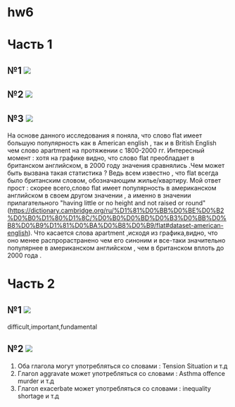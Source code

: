 # hw6
# Часть 1 
## №1 ![](https://sun9-7.userapi.com/c840622/v840622869/6f861/Y54HPhUF9V4.jpg)
## №2 ![](https://sun9-8.userapi.com/c840622/v840622869/6f86b/se5TiSEMW6A.jpg)
## №3 ![](https://sun9-6.userapi.com/c840622/v840622869/6f875/1oJS3EhiRp4.jpg)
На основе данного исследования я поняла, что слово flat имеет большую популярность как в Аmerican english , так и в British English чем слово apartment на протяжении с 1800-2000 гг. Интересный момент : хотя на графике видно, что слово flat преобладает в британском английском, в 2000 году значения сравнялись .Чем может быть вызвана такая статистика ? Ведь всем известно , что flat всегда было британским словом, обозначающим жилье/квартиру. Мой ответ прост : скорее всего,слово flat имеет популярность в американском английском в своем другом значении , а именно в значении прилагательного "having little or no height and not raised or round" (https://dictionary.cambridge.org/ru/%D1%81%D0%BB%D0%BE%D0%B2%D0%B0%D1%80%D1%8C/%D0%B0%D0%BD%D0%B3%D0%BB%D0%B8%D0%B9%D1%81%D0%BA%D0%B8%D0%B9/flat#dataset-american-english). Что касается слова apartment ,исходя из графика,видно, что оно менее распрорастранено чем его синоним и все-таки значительно популярнее в американском английском , чем в британском вплоть до 2000 года .
# Часть 2
## №1 ![](https://pp.userapi.com/c846418/v846418598/1294d/YoPEQ9Ru5yo.jpg)
difficult,important,fundamental
## №2 ![](https://pp.userapi.com/c845322/v845322598/17438/hgBx3CkARfo.jpg)
 1) Оба глагола могут употребляться со словами :
 Tension
 Situation
 и т.д
 2) Глагол aggravate может употребляться со словами :
 Asthma 
 offence 
 murder 
 и т.д 
 3) Глагол exacerbate может употребляться со словами :
 inequality 
 shortage 
 и т.д
 
 
